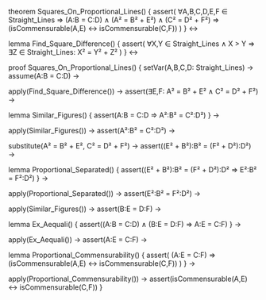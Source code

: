 theorem Squares_On_Proportional_Lines() {
  assert(
    ∀A,B,C,D,E,F ∈ Straight_Lines ⇒
    (A:B = C:D) ∧ (A² = B² + E²) ∧ (C² = D² + F²) ⇒
    (isCommensurable(A,E) ↔ isCommensurable(C,F))
  )
} ↔

lemma Find_Square_Difference() {
  assert(
    ∀X,Y ∈ Straight_Lines ∧ X > Y ⇒
    ∃Z ∈ Straight_Lines: X² = Y² + Z²
  )
} ↔

proof Squares_On_Proportional_Lines() {
  setVar(A,B,C,D: Straight_Lines) →
  assume(A:B = C:D) →
  
  apply(Find_Square_Difference()) →
  assert(∃E,F: A² = B² + E² ∧ C² = D² + F²) →
  
  lemma Similar_Figures() {
    assert(A:B = C:D ⇒ A²:B² = C²:D²)
  } →
  
  apply(Similar_Figures()) →
  assert(A²:B² = C²:D²) →
  
  substitute(A² = B² + E², C² = D² + F²) →
  assert((E² + B²):B² = (F² + D²):D²) →
  
  lemma Proportional_Separated() {
    assert((E² + B²):B² = (F² + D²):D² ⇒ E²:B² = F²:D²)
  } →
  
  apply(Proportional_Separated()) →
  assert(E²:B² = F²:D²) →
  
  apply(Similar_Figures()) →
  assert(B:E = D:F) →
  
  lemma Ex_Aequali() {
    assert((A:B = C:D) ∧ (B:E = D:F) ⇒ A:E = C:F)
  } →
  
  apply(Ex_Aequali()) →
  assert(A:E = C:F) →
  
  lemma Proportional_Commensurability() {
    assert(
      (A:E = C:F) ⇒
      (isCommensurable(A,E) ↔ isCommensurable(C,F))
    )
  } →
  
  apply(Proportional_Commensurability()) →
  assert(isCommensurable(A,E) ↔ isCommensurable(C,F))
}